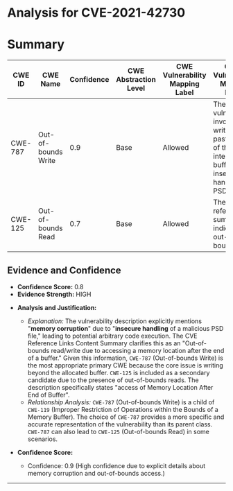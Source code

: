 # Analysis for CVE-2021-42730

# Summary
| CWE ID | CWE Name | Confidence | CWE Abstraction Level | CWE Vulnerability Mapping Label | CWE-Vulnerability Mapping Notes |
|---|---|---|---|---|---|
| CWE-787 | Out-of-bounds Write | 0.9 | Base | Allowed | The vulnerability involves writing data past the end of the intended buffer due to insecure handling of a PSD file. |
| CWE-125 | Out-of-bounds Read | 0.7 | Base | Allowed | The reference summary indicates out-of-bounds read. |

## Evidence and Confidence

*   **Confidence Score:** 0.8
*   **Evidence Strength:** HIGH

- **Analysis and Justification:**  
  - *Explanation:* The vulnerability description explicitly mentions "**memory corruption**" due to "**insecure handling** of a malicious PSD file," leading to potential arbitrary code execution. The CVE Reference Links Content Summary clarifies this as an "Out-of-bounds read/write due to accessing a memory location after the end of a buffer." Given this information, `CWE-787` (Out-of-bounds Write) is the most appropriate primary CWE because the core issue is writing beyond the allocated buffer. `CWE-125` is included as a secondary candidate due to the presence of out-of-bounds reads. The description specifically states "access of Memory Location After End of Buffer".
  - *Relationship Analysis:* `CWE-787` (Out-of-bounds Write) is a child of `CWE-119` (Improper Restriction of Operations within the Bounds of a Memory Buffer). The choice of `CWE-787` provides a more specific and accurate representation of the vulnerability than its parent class. `CWE-787` can also lead to `CWE-125` (Out-of-bounds Read) in some scenarios.

- **Confidence Score:**  
  - Confidence: 0.9 (High confidence due to explicit details about memory corruption and out-of-bounds access.)

---